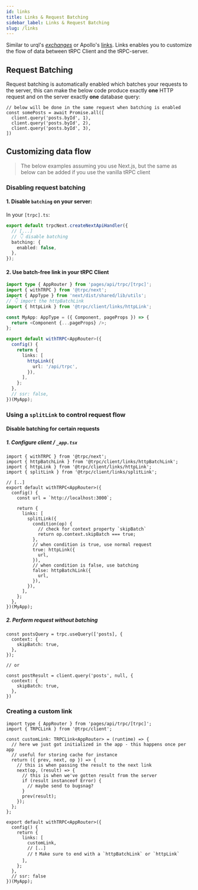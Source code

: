 ```yaml
---
id: links
title: Links & Request Batching
sidebar_label: Links & Request Batching
slug: /links
---
```


Similar to urql's [_exchanges_](https://formidable.com/open-source/urql/docs/architecture/) or Apollo's [links](https://www.apollographql.com/docs/react/api/link/introduction/). Links enables you to customize the flow of data between tRPC Client and the tRPC-server.


## Request Batching

Request batching is automatically enabled which batches your requests to the server, this can make the below code produce exactly **one** HTTP request and on the server exactly **one** database query:

```tsx
// below will be done in the same request when batching is enabled
const somePosts = await Promise.all([
  client.query('posts.byId', 1),
  client.query('posts.byId', 2),
  client.query('posts.byId', 3),
])
```

## Customizing data flow

> The below examples assuming you use Next.js, but the same as below can be added if you use the vanilla tRPC client

### Disabling request batching

#### 1. Disable `batching` on your server:

In your `[trpc].ts`:

```ts
export default trpcNext.createNextApiHandler({
  // [...]
  // 👇 disable batching
  batching: {
    enabled: false,
  },
});
```

#### 2. Use batch-free link in your tRPC Client


```ts
import type { AppRouter } from 'pages/api/trpc/[trpc]';
import { withTRPC } from '@trpc/next';
import { AppType } from 'next/dist/shared/lib/utils';
// 👇 import the httpBatchLink
import { httpLink } from '@trpc/client/links/httpLink';

const MyApp: AppType = ({ Component, pageProps }) => {
  return <Component {...pageProps} />;
};

export default withTRPC<AppRouter>({
  config() {
    return {
      links: [
        httpLink({
          url: '/api/trpc',
        }),
      ],
    };
  },
  // ssr: false,
})(MyApp);
```


### Using a `splitLink` to control request flow

#### Disable batching for certain requests

##### 1. Configure client / `_app.tsx`

```tsx
import { withTRPC } from '@trpc/next';
import { httpBatchLink } from '@trpc/client/links/httpBatchLink';
import { httpLink } from '@trpc/client/links/httpLink';
import { splitLink } from '@trpc/client/links/splitLink';

// [..]
export default withTRPC<AppRouter>({
  config() {
    const url = `http://localhost:3000`;

    return {
      links: [
        splitLink({
          condition(op) {
            // check for context property `skipBatch`
            return op.context.skipBatch === true;
          },
          // when condition is true, use normal request
          true: httpLink({
            url,
          }),
          // when condition is false, use batching
          false: httpBatchLink({
            url,
          }),
        }),
      ],
    };
  },
})(MyApp);
```

##### 2. Perform request without batching

```tsx
const postsQuery = trpc.useQuery(['posts], {
  context: {
    skipBatch: true,
  },
});

// or

const postResult = client.query('posts', null, {
  context: {
    skipBatch: true,
  },
})

```

### Creating a custom link

```tsx
import type { AppRouter } from 'pages/api/trpc/[trpc]';
import { TRPCLink } from '@trpc/client';

const customLink: TRPCLink<AppRouter> = (runtime) => {
  // here we just got initialized in the app - this happens once per app
  // useful for storing cache for instance
  return ({ prev, next, op }) => {
    // this is when passing the result to the next link
    next(op, (result) => {
      // this is when we've gotten result from the server
      if (result instanceof Error) {
        // maybe send to bugsnag?
      }
      prev(result);
    });
  };
};

export default withTRPC<AppRouter>({
  config() {
    return {
      links: [
        customLink,
        // [..]
        // ❗ Make sure to end with a `httpBatchLink` or `httpLink`
      ],
    };
  },
  // ssr: false
})(MyApp);


```

